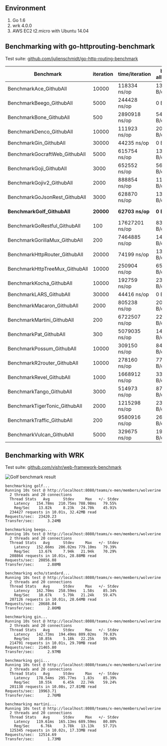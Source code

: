 ## Environment

1. Go 1.6
2. wrk 4.0.0
3. AWS EC2 t2.micro with Ubuntu 14.04

## Benchmarking with go-httprouting-benchmark

Test suite: [github.com/julienschmidt/go-http-routing-benchmark](https://github.com/julienschmidt/go-http-routing-benchmark)


| Benchmark                           | iteration| time/iteration | bytes allocated| allocations     |
| ----------------------------------- | -------- | -------------- | -------------- | --------------- |
| BenchmarkAce_GithubAll              | 10000    |  118334 ns/op  |   13792 B/op   |   167 allocs/op |
| BenchmarkBeego_GithubAll            |  5000    |  244428 ns/op  |       0 B/op   |     0 allocs/op |
| BenchmarkBone_GithubAll             |   500    | 2890918 ns/op  |  548736 B/op   |  7241 allocs/op |
| BenchmarkDenco_GithubAll            | 10000    |  111923 ns/op  |   20224 B/op   |   167 allocs/op |
| BenchmarkGin_GithubAll              | 30000    |   44235 ns/op  |       0 B/op   |     0 allocs/op |
| BenchmarkGocraftWeb_GithubAll       |  5000    |  615754 ns/op  |  131656 B/op   |  1686 allocs/op |
| BenchmarkGoji_GithubAll             |  3000    |  652552 ns/op  |   56112 B/op   |   334 allocs/op |
| BenchmarkGojiv2_GithubAll           |  2000    |  888854 ns/op  |  118864 B/op   |  3103 allocs/op |
| BenchmarkGoJsonRest_GithubAll       |  3000    |  628870 ns/op  |  134371 B/op   |  2737 allocs/op |
| **BenchmarkGolf_GithubAll**         | **20000**|**62703 ns/op** |     **0 B/op** |  **0 allocs/op**|
| BenchmarkGoRestful_GithubAll        |   100    |17627201 ns/op  |  837832 B/op   |  6913 allocs/op |
| BenchmarkGorillaMux_GithubAll       |   200    | 7464885 ns/op  |  144464 B/op   |  1588 allocs/op |
| BenchmarkHttpRouter_GithubAll       | 20000    |   74199 ns/op  |   13792 B/op   |   167 allocs/op |
| BenchmarkHttpTreeMux_GithubAll      | 10000    |  250904 ns/op  |   65856 B/op   |   671 allocs/op |
| BenchmarkKocha_GithubAll            | 10000    |  192759 ns/op  |   23304 B/op   |   843 allocs/op |
| BenchmarkLARS_GithubAll             | 30000    |   44416 ns/op  |       0 B/op   |     0 allocs/op |
| BenchmarkMacaron_GithubAll          |  2000    |  805238 ns/op  |  201138 B/op   |  1803 allocs/op |
| BenchmarkMartini_GithubAll          |   200    | 6722507 ns/op  |  228214 B/op   |  2483 allocs/op |
| BenchmarkPat_GithubAll              |   300    | 5079035 ns/op  | 1499569 B/op   | 27435 allocs/op |
| BenchmarkPossum_GithubAll           | 10000    |  309150 ns/op  |   84448 B/op   |   609 allocs/op |
| BenchmarkR2router_GithubAll         | 10000    |  278160 ns/op  |   77328 B/op   |   979 allocs/op |
| BenchmarkRevel_GithubAll            |  1000    | 1668912 ns/op  |  337424 B/op   |  5512 allocs/op |
| BenchmarkTango_GithubAll            |  3000    |  514973 ns/op  |   87076 B/op   |  2267 allocs/op |
| BenchmarkTigerTonic_GithubAll       |  2000    | 1215298 ns/op  |  233680 B/op   |  5035 allocs/op |
| BenchmarkTraffic_GithubAll          |   200    | 9580916 ns/op  | 2659331 B/op   | 21848 allocs/op |
| BenchmarkVulcan_GithubAll           |  5000    |  329675 ns/op  |   19894 B/op   |   609 allocs/op |


## Benchmarking with WRK

Test suite: [github.com/vishr/web-framework-benchmark](https://github.com/vishr/web-framework-benchmark)

![Golf benchmark result](https://cloud.githubusercontent.com/assets/1311594/14748305/fcbdc216-0886-11e6-90a4-231e78acfb60.png)

```
benchmarking golf...
Running 10s test @ http://localhost:8080/teams/x-men/members/wolverine
  2 threads and 20 connections
  Thread Stats   Avg      Stdev     Max   +/- Stdev
    Latency   154.78ms  210.75ms 788.98ms   79.55%
    Req/Sec    13.82k     8.23k   24.70k    45.91%
  234427 requests in 10.01s, 32.42MB read
Requests/sec:  23420.23
Transfer/sec:      3.24MB

benchmarking beego...
Running 10s test @ http://localhost:8080/teams/x-men/members/wolverine
  2 threads and 20 connections
  Thread Stats   Avg      Stdev     Max   +/- Stdev
    Latency   152.66ms  206.02ms 779.10ms   79.39%
    Req/Sec    13.67k     7.94k   21.94k    70.29%
  208864 requests in 10.01s, 28.88MB read
Requests/sec:  20856.08
Transfer/sec:      2.88MB

benchmarking echo/standard...
Running 10s test @ http://localhost:8080/teams/x-men/members/wolverine
  2 threads and 20 connections
  Thread Stats   Avg      Stdev     Max   +/- Stdev
    Latency   162.70ms  258.59ms   1.58s    85.34%
    Req/Sec    10.67k     5.79k   21.24k    59.47%
  207126 requests in 10.01s, 28.64MB read
Requests/sec:  20688.04
Transfer/sec:      2.86MB

benchmarking gin...
Running 10s test @ http://localhost:8080/teams/x-men/members/wolverine
  2 threads and 20 connections
  Thread Stats   Avg      Stdev     Max   +/- Stdev
    Latency   142.73ms  194.49ms 809.02ms   79.83%
    Req/Sec    10.85k     5.18k   22.25k    59.90%
  214791 requests in 10.01s, 29.70MB read
Requests/sec:  21465.80
Transfer/sec:      2.97MB

benchmarking goji...
Running 10s test @ http://localhost:8080/teams/x-men/members/wolverine
  2 threads and 20 connections
  Thread Stats   Avg      Stdev     Max   +/- Stdev
    Latency   178.54ms  295.77ms   1.83s    85.39%
    Req/Sec    10.55k     6.45k   22.74k    59.24%
  201138 requests in 10.08s, 27.81MB read
Requests/sec:  19963.71
Transfer/sec:      2.76MB

benchmarking martini...
Running 10s test @ http://localhost:8080/teams/x-men/members/wolverine
  2 threads and 20 connections
  Thread Stats   Avg      Stdev     Max   +/- Stdev
    Latency   119.61ms  165.13ms 689.59ms   80.80%
    Req/Sec     6.76k     3.78k   13.13k    57.71%
  125345 requests in 10.02s, 17.33MB read
Requests/sec:  12514.69
Transfer/sec:      1.73MB
```
